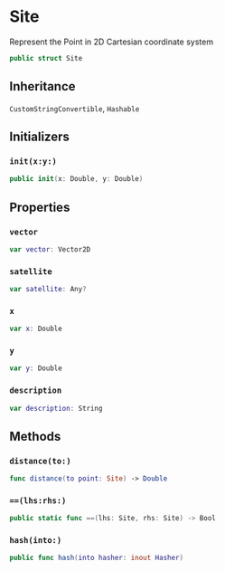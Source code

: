 # Site

Represent the Point in 2D Cartesian coordinate system

``` swift
public struct Site
```

## Inheritance

`CustomStringConvertible`, `Hashable`

## Initializers

### `init(x:y:)`

``` swift
public init(x: Double, y: Double)
```

## Properties

### `vector`

``` swift
var vector: Vector2D
```

### `satellite`

``` swift
var satellite: Any?
```

### `x`

``` swift
var x: Double
```

### `y`

``` swift
var y: Double
```

### `description`

``` swift
var description: String
```

## Methods

### `distance(to:)`

``` swift
func distance(to point: Site) -> Double
```

### `==(lhs:rhs:)`

``` swift
public static func ==(lhs: Site, rhs: Site) -> Bool
```

### `hash(into:)`

``` swift
public func hash(into hasher: inout Hasher)
```
